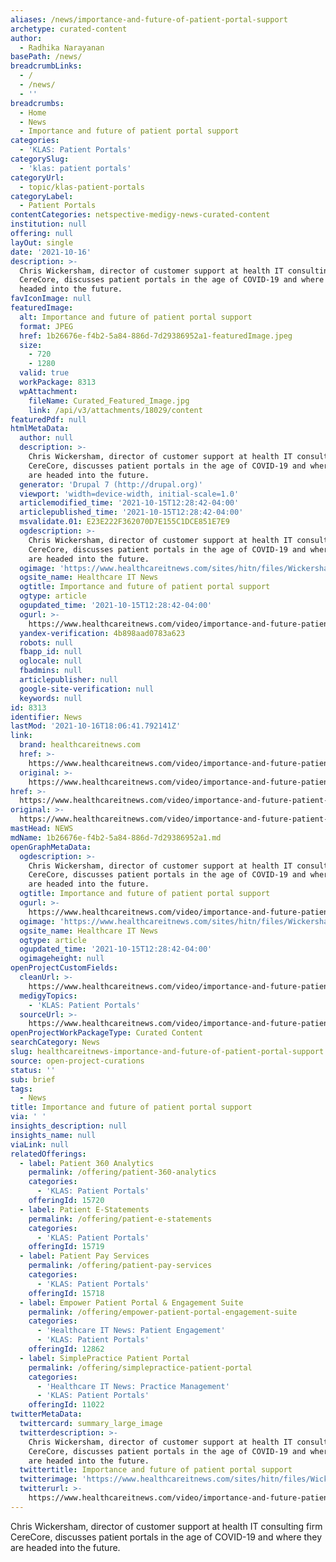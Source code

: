 ```yaml
---
aliases: /news/importance-and-future-of-patient-portal-support
archetype: curated-content
author:
  - Radhika Narayanan
basePath: /news/
breadcrumbLinks:
  - /
  - /news/
  - ''
breadcrumbs:
  - Home
  - News
  - Importance and future of patient portal support
categories:
  - 'KLAS: Patient Portals'
categorySlug:
  - 'klas: patient portals'
categoryUrl:
  - topic/klas-patient-portals
categoryLabel:
  - Patient Portals
contentCategories: netspective-medigy-news-curated-content
institution: null
offering: null
layOut: single
date: '2021-10-16'
description: >-
  Chris Wickersham, director of customer support at health IT consulting firm
  CereCore, discusses patient portals in the age of COVID-19 and where they are
  headed into the future.
favIconImage: null
featuredImage:
  alt: Importance and future of patient portal support
  format: JPEG
  href: 1b26676e-f4b2-5a84-886d-7d29386952a1-featuredImage.jpeg
  size:
    - 720
    - 1280
  valid: true
  workPackage: 8313
  wpAttachment:
    fileName: Curated_Featured_Image.jpg
    link: /api/v3/attachments/18029/content
featuredPdf: null
htmlMetaData:
  author: null
  description: >-
    Chris Wickersham, director of customer support at health IT consulting firm
    CereCore, discusses patient portals in the age of COVID-19 and where they
    are headed into the future.
  generator: 'Drupal 7 (http://drupal.org)'
  viewport: 'width=device-width, initial-scale=1.0'
  articlemodified_time: '2021-10-15T12:28:42-04:00'
  articlepublished_time: '2021-10-15T12:28:42-04:00'
  msvalidate.01: E23E222F362070D7E155C1DCE851E7E9
  ogdescription: >-
    Chris Wickersham, director of customer support at health IT consulting firm
    CereCore, discusses patient portals in the age of COVID-19 and where they
    are headed into the future.
  ogimage: 'https://www.healthcareitnews.com/sites/hitn/files/Wickersham.jpg'
  ogsite_name: Healthcare IT News
  ogtitle: Importance and future of patient portal support
  ogtype: article
  ogupdated_time: '2021-10-15T12:28:42-04:00'
  ogurl: >-
    https://www.healthcareitnews.com/video/importance-and-future-patient-portal-support
  yandex-verification: 4b898aad0783a623
  robots: null
  fbapp_id: null
  oglocale: null
  fbadmins: null
  articlepublisher: null
  google-site-verification: null
  keywords: null
id: 8313
identifier: News
lastMod: '2021-10-16T18:06:41.792141Z'
link:
  brand: healthcareitnews.com
  href: >-
    https://www.healthcareitnews.com/video/importance-and-future-patient-portal-support
  original: >-
    https://www.healthcareitnews.com/video/importance-and-future-patient-portal-support
href: >-
  https://www.healthcareitnews.com/video/importance-and-future-patient-portal-support
original: >-
  https://www.healthcareitnews.com/video/importance-and-future-patient-portal-support
mastHead: NEWS
mdName: 1b26676e-f4b2-5a84-886d-7d29386952a1.md
openGraphMetaData:
  ogdescription: >-
    Chris Wickersham, director of customer support at health IT consulting firm
    CereCore, discusses patient portals in the age of COVID-19 and where they
    are headed into the future.
  ogtitle: Importance and future of patient portal support
  ogurl: >-
    https://www.healthcareitnews.com/video/importance-and-future-patient-portal-support
  ogimage: 'https://www.healthcareitnews.com/sites/hitn/files/Wickersham.jpg'
  ogsite_name: Healthcare IT News
  ogtype: article
  ogupdated_time: '2021-10-15T12:28:42-04:00'
  ogimageheight: null
openProjectCustomFields:
  cleanUrl: >-
    https://www.healthcareitnews.com/video/importance-and-future-patient-portal-support
  medigyTopics:
    - 'KLAS: Patient Portals'
  sourceUrl: >-
    https://www.healthcareitnews.com/video/importance-and-future-patient-portal-support
openProjectWorkPackageType: Curated Content
searchCategory: News
slug: healthcareitnews-importance-and-future-of-patient-portal-support
source: open-project-curations
status: ''
sub: brief
tags:
  - News
title: Importance and future of patient portal support
via: ' '
insights_description: null
insights_name: null
viaLink: null
relatedOfferings:
  - label: Patient 360 Analytics
    permalink: /offering/patient-360-analytics
    categories:
      - 'KLAS: Patient Portals'
    offeringId: 15720
  - label: Patient E-Statements
    permalink: /offering/patient-e-statements
    categories:
      - 'KLAS: Patient Portals'
    offeringId: 15719
  - label: Patient Pay Services
    permalink: /offering/patient-pay-services
    categories:
      - 'KLAS: Patient Portals'
    offeringId: 15718
  - label: Empower Patient Portal & Engagement Suite
    permalink: /offering/empower-patient-portal-engagement-suite
    categories:
      - 'Healthcare IT News: Patient Engagement'
      - 'KLAS: Patient Portals'
    offeringId: 12862
  - label: SimplePractice Patient Portal
    permalink: /offering/simplepractice-patient-portal
    categories:
      - 'Healthcare IT News: Practice Management'
      - 'KLAS: Patient Portals'
    offeringId: 11022
twitterMetaData:
  twittercard: summary_large_image
  twitterdescription: >-
    Chris Wickersham, director of customer support at health IT consulting firm
    CereCore, discusses patient portals in the age of COVID-19 and where they
    are headed into the future.
  twittertitle: Importance and future of patient portal support
  twitterimage: 'https://www.healthcareitnews.com/sites/hitn/files/Wickersham.jpg'
  twitterurl: >-
    https://www.healthcareitnews.com/video/importance-and-future-patient-portal-support
---
```

<p>Chris Wickersham, director of customer support at health IT consulting firm CereCore, discusses patient portals in the age of COVID-19 and where they are headed into the future.</p>